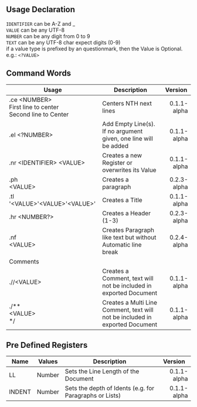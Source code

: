## Usage Declaration
`IDENTIFIER` can be A-Z and _<br>
`VALUE` can be any UTF-8<br>
`NUMBER` can be any digit from 0 to 9<br>
`TEXT` can be any UTF-8 char expect digits (0-9)<br>
if a value type is prefixed by an questionmark, then the Value is Optional. e.g.: `<?VALUE>`

## Command Words

<table>
<thead>
  <tr>
    <th>Usage</th>
    <th>Description</th>
    <th>Version</th>
  </tr>
</thead>
<tbody>
    <tr>
      <td>.ce &lt;NUMBER&gt;<br>First line to center<br>Second line to Center</td>
      <td>Centers NTH next lines</td>
      <td style="text-align: right;">0.1.1-alpha</td>
    </tr>
    <tr>
      <td>.el &lt;?NUMBER&gt;</td>
      <td>Add Empty Line(s). If no argument given, one line will be added</td>
      <td style="text-align: right;">0.1.1-alpha</td>
    </tr>
    <tr>
      <td>.nr &lt;IDENTIFIER&gt; &lt;VALUE&gt;</td>
      <td>Creates a new Register or overwrites its Value</td>
      <td style="text-align: right;">0.1.1-alpha</td>
    </tr>
    <tr>
      <td>.ph<br>&lt;VALUE&gt;</td>
      <td>Creates a paragraph</td>
      <td style="text-align: right;">0.2.3-alpha</td>
    </tr>
    <tr>
      <td>.tl '&lt;VALUE&gt;'&lt;VALUE&gt;'&lt;VALUE&gt;'</td>
      <td>Creates a Title</td>
      <td style="text-align: right;">0.1.1-alpha</td>
    </tr>
    <tr>
      <td>.hr &lt;NUMBER?&gt;</td>
      <td>Creates a Header (1-3)</td>
      <td style="text-align: right;">0.2.3-alpha</td>
    </tr>
    <tr>
      <td>.nf<br>&lt;VALUE&gt;</td>
      <td>Creates Paragraph like text but without Automatic line break</td>
      <td style="text-align: right;">0.2.4-alpha</td>
    </tr>
    <tr>
      <td colspan="3" style="text-align: left;">Comments</d>
    </tr>
    <tr>
      <td>.//&lt;VALUE&gt;</td>
      <td>Creates a Comment, text will not be included in exported Document</td>
      <td style="text-align: right;">0.1.1-alpha</td>
    </tr>
    <tr>
      <td>./**<br>&lt;VALUE&gt;<br>*/</td>
      <td>Creates a Multi Line Comment, text will not be included in exported Document</td>
      <td style="text-align: right;">0.1.1-alpha</td>
    </tr>
</tbody>
</table>

## Pre Defined Registers

<table class="tg">
<thead>
  <tr>
    <th>Name</th>
    <th>Values</th>
    <th>Description</th>
    <th>Version</th>
  </tr>
</thead>
<tbody>
  <tr>
    <td>LL</td>
    <td>Number</td>
    <td>Sets the Line Length of the Document</td>
    <td style="text-align: right;">0.1.1-alpha</td>
  </tr>
  <tr>
    <td>INDENT</td>
    <td>Number</td>
    <td>Sets the depth of Idents (e.g. for Paragraphs or Lists)</td>
    <td style="text-align: right;">0.1.1-alpha</td>
  </tr>
</tbody>
</table>